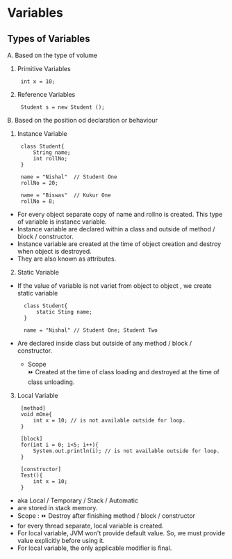 # Variables

## Types of Variables

A. Based on the type of volume
1. Primitive Variables

        int x = 10;
2. Reference Variables

        Student s = new Student ();

B. Based on the position od declaration or behaviour
1. Instance Variable

        class Student{
            String name;
            int rollNo;
        }

        name = "Nishal"  // Student One
        rollNo = 20;

        name = "Biswas"  // Kukur One
        rollNo = 8;

- For every object separate copy of name and rollno is created. This type of variable is instanec variable.
- Instance variable are declared within a class and outside of method / block / constructor.
- Instance variable are created at the time of object creation and destroy when object is destroyed.
- They are also known as attributes.

2. Static Variable
- If the value of variable is not variet from object to object , we create static variable

        class Student{
            static Sting name;
        }

        name = "Nishal" // Student One; Student Two
- Are declared inside class but outside of any method / block / constructor.

    - Scope  
    ⏩ Created at the time of class loading and destroyed at the time of class unloading.

3. Local Variable

        [method]
        void mOne{
            int x = 10; // is not available outside for loop.
        }

        [block]
        for(int i = 0; i<5; i++){
            System.out.println(i); // is not available outside for loop.
        }

        [constructor]
        Test(){
            int x = 10;
        }

 - aka Local / Temporary / Stack / Automatic
 - are stored in stack memory.
 - Scope :
    ⏩ Destroy after finishing method / block / constructor
 - for every thread separate, local variable is created.
 - For local variable, JVM won't provide default value. So, we must provide value explicitly before using it.
 - For local variable, the only applicable modifier is final. 